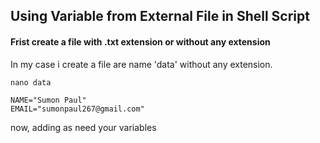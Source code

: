 ## Using Variable from External File in Shell Script

#### Frist create a file with .txt extension or without any extension
In my case i create a file are name 'data' without any extension.
```
nano data
```
```
NAME="Sumon Paul"
EMAIL="sumonpaul267@gmail.com"
```
now, adding as need your variables
